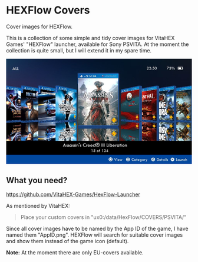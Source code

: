 # HEXFlow Covers
Cover images for HEXFlow.

This is a collection of some simple and tidy cover images for VitaHEX Games' "HEXFlow" launcher, available for Sony PSVITA.
At the moment the collection is quite small, but I will extend it in my spare time.

![Example covers](/cover-screenshot.jpg)

## What you need?
https://github.com/VitaHEX-Games/HexFlow-Launcher

As mentioned by VitaHEX:
> Place your custom covers in "ux0:/data/HexFlow/COVERS/PSVITA/"

Since all cover images have to be named by the App ID of the game, I have named them "AppID.png".
HEXFlow will search for suitable cover images and show them instead of the game icon (default).

**Note:** At the moment there are only EU-covers available.
